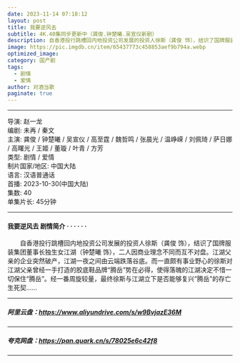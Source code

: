 ```yaml
---
date: 2023-11-14 07:18:12
layout: post
title: 我要逆风去
subtitle: 4K.40集同步更新中（龚俊.钟楚曦.吴宣仪新剧）
description: 自香港投行跳槽回内地投资公司发展的投资人徐斯（龚俊 饰），结识了国牌服装集团董事长独生女江湖（钟楚曦 饰），二人因商业理念不同而互不对盘。江湖父亲的企业突然破产.....
image: https://pic.imgdb.cn/item/65437773c458853aef9b794a.webp
optimized_image: 
category: 国产剧
tags:
  - 剧情
  - 爱情
author: 对酒当歌
paginate: true
---
```



---

导演: 赵一龙  
编剧: 未再 / 秦文  
主演: 龚俊 / 钟楚曦 / 吴宣仪 / 高至霆 / 魏哲鸣 / 张晨光 / 温峥嵘 / 刘佩琦 / 萨日娜 / 高曙光 / 王姬 / 董璇 / 叶青 / 方芳  
类型: 剧情 / 爱情  
制片国家/地区: 中国大陆  
语言: 汉语普通话  
首播: 2023-10-30(中国大陆)  
集数: 40  
单集片长: 45分钟  

---

#### 我要逆风去 剧情简介 · · · · · ·

　　自香港投行跳槽回内地投资公司发展的投资人徐斯（龚俊 饰），结识了国牌服装集团董事长独生女江湖（钟楚曦 饰），二人因商业理念不同而互不对盘。江湖父亲的企业突然破产，江湖一夜之间由云端跌落谷底。而一直颇有事业野心的徐斯对江湖父亲曾经一手打造的胶底鞋品牌“腾岳”势在必得，使得落魄的江湖决定不惜一切保住“腾岳”。经一番周旋较量，最终徐斯与江湖立下是否能够复兴“腾岳”的存亡生死契……

---

##### 阿里云盘：<https://www.aliyundrive.com/s/w9BvjazE36M>

---

##### 夸克网盘：<https://pan.quark.cn/s/78025e6c42f8>

---
